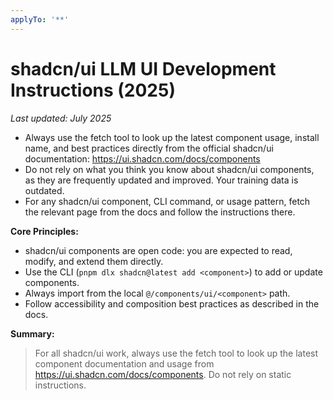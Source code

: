 ```yaml
---
applyTo: '**'
---
```


# shadcn/ui LLM UI Development Instructions (2025)

_Last updated: July 2025_

- Always use the fetch tool to look up the latest component usage, install name, and best practices directly from the official shadcn/ui documentation: https://ui.shadcn.com/docs/components
- Do not rely on what you think you know about shadcn/ui components, as they are frequently updated and improved. Your training data is outdated.
- For any shadcn/ui component, CLI command, or usage pattern, fetch the relevant page from the docs and follow the instructions there.

**Core Principles:**

- shadcn/ui components are open code: you are expected to read, modify, and extend them directly.
- Use the CLI (`pnpm dlx shadcn@latest add <component>`) to add or update components.
- Always import from the local `@/components/ui/<component>` path.
- Follow accessibility and composition best practices as described in the docs.

**Summary:**

> For all shadcn/ui work, always use the fetch tool to look up the latest component documentation and usage from https://ui.shadcn.com/docs/components. Do not rely on static instructions.
